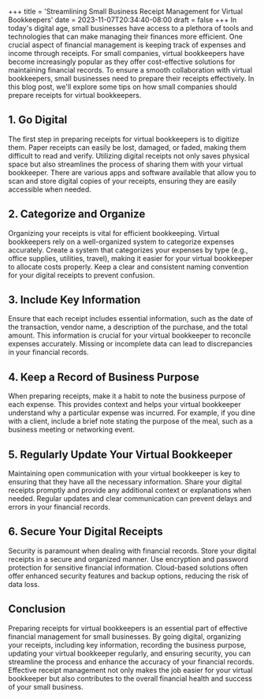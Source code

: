 +++
title = 'Streamlining Small Business Receipt Management for Virtual Bookkeepers'
date = 2023-11-07T20:34:40-08:00
draft = false 
+++
In today's digital age, small businesses have access to a plethora of tools and technologies that can make managing their finances more efficient. One crucial aspect of financial management is keeping track of expenses and income through receipts. For small companies, virtual bookkeepers have become increasingly popular as they offer cost-effective solutions for maintaining financial records. To ensure a smooth collaboration with virtual bookkeepers, small businesses need to prepare their receipts effectively. In this blog post, we'll explore some tips on how small companies should prepare receipts for virtual bookkeepers.

## 1. Go Digital

The first step in preparing receipts for virtual bookkeepers is to digitize them. Paper receipts can easily be lost, damaged, or faded, making them difficult to read and verify. Utilizing digital receipts not only saves physical space but also streamlines the process of sharing them with your virtual bookkeeper. There are various apps and software available that allow you to scan and store digital copies of your receipts, ensuring they are easily accessible when needed.

## 2. Categorize and Organize

Organizing your receipts is vital for efficient bookkeeping. Virtual bookkeepers rely on a well-organized system to categorize expenses accurately. Create a system that categorizes your expenses by type (e.g., office supplies, utilities, travel), making it easier for your virtual bookkeeper to allocate costs properly. Keep a clear and consistent naming convention for your digital receipts to prevent confusion.

## 3. Include Key Information

Ensure that each receipt includes essential information, such as the date of the transaction, vendor name, a description of the purchase, and the total amount. This information is crucial for your virtual bookkeeper to reconcile expenses accurately. Missing or incomplete data can lead to discrepancies in your financial records.

## 4. Keep a Record of Business Purpose

When preparing receipts, make it a habit to note the business purpose of each expense. This provides context and helps your virtual bookkeeper understand why a particular expense was incurred. For example, if you dine with a client, include a brief note stating the purpose of the meal, such as a business meeting or networking event.

## 5. Regularly Update Your Virtual Bookkeeper

Maintaining open communication with your virtual bookkeeper is key to ensuring that they have all the necessary information. Share your digital receipts promptly and provide any additional context or explanations when needed. Regular updates and clear communication can prevent delays and errors in your financial records.

## 6. Secure Your Digital Receipts

Security is paramount when dealing with financial records. Store your digital receipts in a secure and organized manner. Use encryption and password protection for sensitive financial information. Cloud-based solutions often offer enhanced security features and backup options, reducing the risk of data loss.

## Conclusion

Preparing receipts for virtual bookkeepers is an essential part of effective financial management for small businesses. By going digital, organizing your receipts, including key information, recording the business purpose, updating your virtual bookkeeper regularly, and ensuring security, you can streamline the process and enhance the accuracy of your financial records. Effective receipt management not only makes the job easier for your virtual bookkeeper but also contributes to the overall financial health and success of your small business.